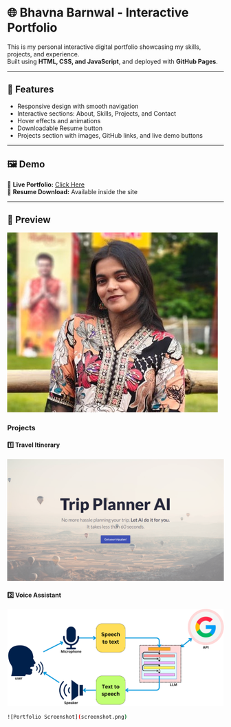 # 🌐 Bhavna Barnwal - Interactive Portfolio

This is my personal interactive digital portfolio showcasing my skills, projects, and experience.  
Built using **HTML, CSS, and JavaScript**, and deployed with **GitHub Pages**.

---

## 🚀 Features
- Responsive design with smooth navigation  
- Interactive sections: About, Skills, Projects, and Contact  
- Hover effects and animations  
- Downloadable Resume button  
- Projects section with images, GitHub links, and live demo buttons  

---

## 🖼️ Demo


🔗 **Live Portfolio:** [Click Here]( https://bhavnabarnwal.github.io/my-portfolio/)  
📄 **Resume Download:** Available inside the site  

---


## 📸 Preview

![Profile Picture](profile.jpg)

### Projects

#### 1️⃣ Travel Itinerary
![Travel Itinerary](travelitinerary.png)

#### 2️⃣ Voice Assistant
![Voice Assistant](voiceassistant.png)

```bash
![Portfolio Screenshot](screenshot.png)



